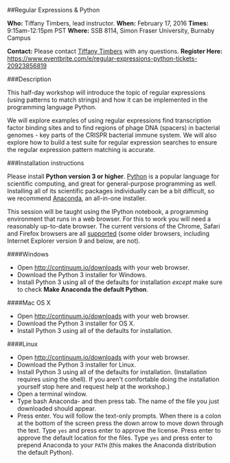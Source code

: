 ##Regular Expressions & Python

**Who:** Tiffany Timbers, lead instructor.
**When:** February 17, 2016
**Times:** 9:15am-12:15pm PST
**Where:** SSB 8114, Simon Fraser University, Burnaby Campus

**Contact:** Please contact [Tiffany Timbers](mailto:tiffany.timbers@gmail.com>) with any questions.
**Register Here:** https://www.eventbrite.com/e/regular-expressions-python-tickets-20923856819


###Description

This half-day workshop will introduce the topic of regular expressions
(using patterns to match strings) and how it can be implemented in the 
programming language Python. 

We will explore examples of using regular expressions find transcription factor 
binding sites and  to find regions of phage DNA (spacers) in bacterial genomes - key
parts of the CRISPR bacterial immune system. We will also explore how to build a test
suite for regular expression searches to ensure the regular expression pattern 
matching is accurate.

###Installation instructions

Please install <b>Python version 3 or higher</b>. <a href="http://python.org">Python</a> 
is a popular language for scientific computing, and great for general-purpose
programming as well.  Installing all of its scientific packages individually can be
a bit difficult, so we recommend <a href="https://www.continuum.io/anaconda">Anaconda</a>,
an all-in-one installer.</p>

  
This session will be taught using the IPython notebook, a programming environment
that runs in a web browser. For this to work you will need a reasonably
up-to-date browser. The current versions of the Chrome, Safari and
Firefox browsers are all <a href='http://ipython.org/ipython-doc/2/install/install.html#browser-compatibility'>supported</a>
(some older browsers, including Internet Explorer version 9 and below, are not).</p>

####Windows
* Open <a href="http://continuum.io/downloads">http://continuum.io/downloads</a> with your web browser.
* Download the Python 3 installer for Windows.
* Install Python 3 using all of the defaults for installation <em>except</em> make sure to check <b>Make Anaconda the default Python</b>.

####Mac OS X
* Open <a href="http://continuum.io/downloads">http://continuum.io/downloads</a> with your web browser.
* Download the Python 3 installer for OS X.
* Install Python 3 using all of the defaults for installation.

####Linux
* Open <a href="http://continuum.io/downloads">http://continuum.io/downloads</a> with your web browser.
* Download the Python 3 installer for Linux.
* Install Python 3 using all of the defaults for installation. (Installation requires using the shell). If you aren't comfortable doing the installation yourself stop here and request help at the workshop.)
* Open a terminal window.
* Type bash Anaconda- and then press tab. The name of the file you just downloaded should appear.
* Press enter. You will follow the text-only prompts.  When there is a colon at the bottom of the screen press the down arrow to move down through the text. Type <code>yes</code> and press enter to approve the license. Press enter to approve the default location for the files. Type <code>yes</code> and press enter to prepend Anaconda to your <code>PATH</code> (this makes the Anaconda distribution the default Python).
